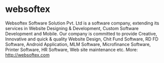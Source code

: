 websoftex
=========

Websoftex Software Solution Pvt. Ltd is a software company, extending its services in Website Designing &amp; Development, Custom Software Development and Mobile. Our company is committed to provide Creative, Innovative and quick &amp; quality Website Design, Chit Fund Software, RD FD Software, Android Application, MLM Software, Microfinance Software, Printer Software, HR Software, Web site maintenance etc.  More: http://websoftex.com

